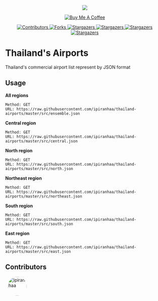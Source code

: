 <p align="center">
    <img src="https://media.giphy.com/media/l4FGFECmMEWACQYhO/giphy.gif">
    <p align="center">
        <a href="https://www.buymeacoffee.com/ipiranhaa" target="_blank">
            <img src="https://bmc-cdn.nyc3.digitaloceanspaces.com/BMC-button-images/custom_images/orange_img.png" alt="Buy Me A Coffee">
        </a>
    </p>
    <p align="center">
        <a href="https://github.com/ipiranhaa/thailand-airports/graphs/contributors" target="_blank">
            <img src="https://img.shields.io/github/contributors/ipiranhaa/thailand-airports.svg?style=flat" alt="Contributors">
        </a>
        <a href="https://github.com/ipiranhaa/thailand-airports/network/members" target="_blank">
            <img src="https://img.shields.io/github/forks/ipiranhaa/thailand-airports.svg?style=flat" alt="Forks">
        </a>
        <a href="https://github.com/ipiranhaa/thailand-airports/stargazers" target="_blank">
            <img src="https://img.shields.io/github/stars/ipiranhaa/thailand-airports.svg?style=flat" alt="Stargazers">
        </a>
        <a href="https://github.com/ipiranhaa/thailand-airports/issues" target="_blank">
            <img src="https://img.shields.io/github/issues/ipiranhaa/thailand-airports.svg?style=flat" alt="Stargazers">
        </a>
        <a href="https://github.com/ipiranhaa/thailand-airports/blob/master/LICENSE" target="_blank">
            <img src="https://img.shields.io/github/license/ipiranhaa/thailand-airports.svg?style=flat" alt="Stargazers">
        </a>
        <a href="https://linkedin.com/in/ipiranhaa" target="_blank">
            <img src="https://img.shields.io/badge/-LinkedIn-black.svg?style=flat&logo=linkedin&colorB=555" alt="Stargazers">
        </a>
    </p>
</p>

# Thailand's Airports

Thailand's commercial airport list represent by JSON format

## Usage

**All regions**

```
Method: GET
URL: https://raw.githubusercontent.com/ipiranhaa/thailand-airports/master/src/ensemble.json
```

**Central region**

```
Method: GET
URL: https://raw.githubusercontent.com/ipiranhaa/thailand-airports/master/src/central.json
```

**North region**

```
Method: GET
URL: https://raw.githubusercontent.com/ipiranhaa/thailand-airports/master/src/north.json
```

**Northeast region**

```
Method: GET
URL: https://raw.githubusercontent.com/ipiranhaa/thailand-airports/master/src/northeast.json
```

**South region**

```
Method: GET
URL: https://raw.githubusercontent.com/ipiranhaa/thailand-airports/master/src/south.json
```

**East region**

```
Method: GET
URL: https://raw.githubusercontent.com/ipiranhaa/thailand-airports/master/src/east.json
```

## Contributors

<div style="display: flex; flex-wrap: wrap; align-items: flex-start">
    <a href="https://github.com/ipiranhaa">
        <img src="https://avatars1.githubusercontent.com/u/6365230" title="ipiranhaa" width="60" height="60" style="border-radius: 50%; margin: 0 8px 8px 8px">
    </a>
</div>
